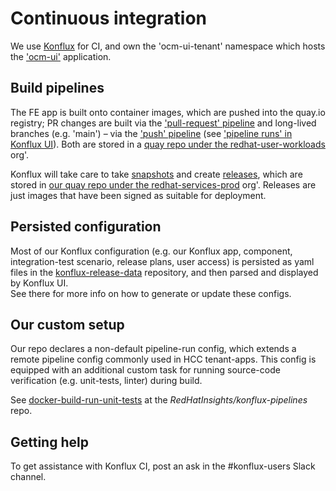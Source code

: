 
# Continuous integration

We use [Konflux][1] for CI, and own the 'ocm-ui-tenant' namespace which hosts the ['ocm-ui'][8] application.
            

## Build pipelines

The FE app is built onto container images, which are pushed into the quay.io registry; PR changes are built via the ['pull-request' pipeline][3] and long-lived branches (e.g. 'main') – via the ['push' pipeline][4] (see ['pipeline runs' in Konflux UI][9]).  Both are stored in a [quay repo under the redhat-user-workloads][2] org'.

Konflux will take care to take [snapshots][5] and create [releases][6], which are stored in [our quay repo under the redhat-services-prod][7] org'.  Releases are just images that have been signed as suitable for deployment.
        

## Persisted configuration

Most of our Konflux configuration (e.g. our Konflux app, component, integration-test scenario, release plans, user access) is persisted as yaml files in the [konflux-release-data][10] repository, and then parsed and displayed by Konflux UI.  
See there for more info on how to generate or update these configs.


## Our custom setup

Our repo declares a non-default pipeline-run config, which extends a remote pipeline config commonly used in HCC tenant-apps.  This config is equipped with an additional custom task for running source-code verification (e.g. unit-tests, linter) during build.

See [docker-build-run-unit-tests][11] at the _RedHatInsights/konflux-pipelines_ repo.

 
## Getting help

To get assistance with Konflux CI, post an ask in the #konflux-users Slack channel.
   
      


[1]: https://konflux.pages.redhat.com/docs/users/index.html
[2]: https://quay.io/repository/redhat-user-workloads/ocm-ui-tenant/uhc-portal
[3]: https://github.com/RedHatInsights/uhc-portal/blob/main/.tekton/uhc-portal-pull-request.yaml
[4]: https://github.com/RedHatInsights/uhc-portal/blob/main/.tekton/uhc-portal-push.yaml
[5]: https://konflux-ui.apps.stone-prd-rh01.pg1f.p1.openshiftapps.com/ns/ocm-ui-tenant/applications/ocm-ui/snapshots
[6]: https://konflux-ui.apps.stone-prd-rh01.pg1f.p1.openshiftapps.com/ns/ocm-ui-tenant/applications/ocm-ui/releases
[7]: https://quay.io/repository/redhat-services-prod/ocm-ui-tenant/uhc-portal
[8]: https://konflux-ui.apps.stone-prd-rh01.pg1f.p1.openshiftapps.com/ns/ocm-ui-tenant/applications/ocm-ui/
[9]: https://konflux-ui.apps.stone-prd-rh01.pg1f.p1.openshiftapps.com/ns/ocm-ui-tenant/applications/ocm-ui/activity/pipelineruns
[10]: https://gitlab.cee.redhat.com/releng/konflux-release-data
[11]: https://github.com/RedHatInsights/konflux-pipelines/raw/main/pipelines/platform-ui/docker-build-run-unit-tests.yaml
